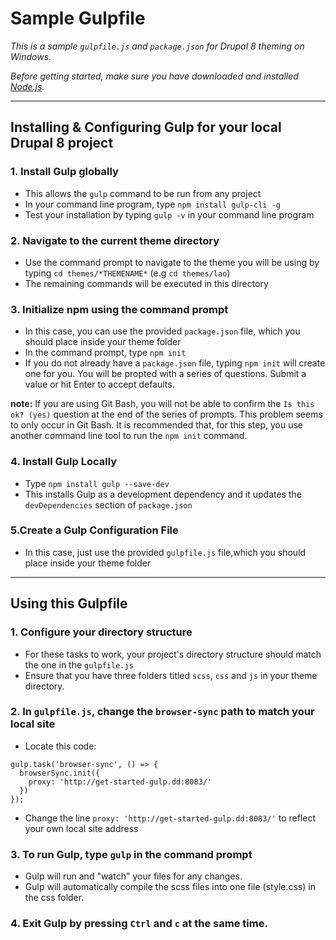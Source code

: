 # Sample Gulpfile

*This is a sample `gulpfile.js` and `package.json` for Drupal 8 theming on Windows.*

*Before getting started, make sure you have downloaded and installed [Node.js](https://nodejs.org "Node JS").*

---

## Installing & Configuring Gulp for your local Drupal 8 project

### 1. Install Gulp globally 
+ This allows the `gulp` command to be run from any project 
+ In your command line program, type `npm install gulp-cli -g`
+ Test your installation by typing `gulp -v` in your command line program

### 2. Navigate to the current theme directory
+ Use the command prompt to navigate to the theme you will be using by typing `cd themes/*THEMENAME*` (e.g `cd themes/lao`)
+ The remaining commands will be executed in this directory

### 3. Initialize npm using the command prompt 
+ In this case, you can use the provided `package.json` file, which you should place inside your theme folder
+ In the command prompt, type `npm init`
+ If you do not already have a `package.json` file, typing `npm init` will create one for you. You will be propted with a series of questions. Submit a value or hit Enter to accept defaults.

**note:** If you are using Git Bash, you will not be able to confirm the `Is this ok? (yes)` question at the end of the series of prompts. This problem seems to only occur in Git Bash. It is recommended that, for this step, you use another command line tool to run the `npm init` command.

### 4. Install Gulp Locally
+ Type `npm install gulp --save-dev`
+ This installs Gulp as a development dependency and it updates the `devDependencies` section of `package.json`

### 5.Create a Gulp Configuration File
+ In this case, just use the provided `gulpfile.js` file,which you should place inside your theme folder

---

## Using this Gulpfile

### 1. Configure your directory structure
+ For these tasks to work, your project's directory structure should match the one in the `gulpfile.js`
+ Ensure that you have three folders titled `scss`, `css` and `js` in your theme directory.

### 2. In `gulpfile.js`, change the `browser-sync` path to match your local site
+ Locate this code:
````
gulp.task('browser-sync', () => {
  browserSync.init({
    proxy: 'http://get-started-gulp.dd:8083/'
  })
});
````
+ Change the line `proxy: 'http://get-started-gulp.dd:8083/'`  to reflect your own local site address

### 3. To run Gulp, type `gulp` in the command prompt
+ Gulp will run and "watch" your files for any changes.
+ Gulp will automatically compile the scss files into one file (style.css) in the css folder.

### 4. Exit Gulp by pressing `Ctrl` and `c` at the same time.

